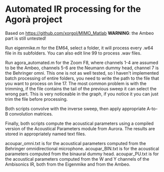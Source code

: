# Automated IR processing for the Agorà project
Based on https://github.com/xorgol/MIMO_Matlab
**WARNING**: the Ambeo part is still untested!

Run eigenmike.m for the EM64, select a folder, it will process every .w64 file in its subfolders.
You can also edit line 99 to process .wav files.

Run agora_automated.m for the Zoom F8, where channels 1-4 are assumed to be the Ambeo, channels 5-6 are the Neumann dummy head, channel 7 is the Behringer omni.
This one is not as well tested, so I haven't implemented batch processing of entire folders, you need to write the path to the file that you want to process on line 17.
The most common problem is with the trimming, if the file contains the tail of the previous sweep it can select the wrong part.
This is very noticeable in the graph, if you notice it you can just trim the file before processing.

Both scripts convolve with the inverse sweep, then apply appropriate A-to-B convolution matrices.

Finally, both scripts compute the acoustical parameters using a compiled version of the Acoustical Parameters module from Aurora.
The results are stored in appropriately named text files. 

acoupar_omni.txt is for the acoustical parameters computed from the Behringer omnidirectional microphone.
acoupar_BIN.txt is for the acoustical parameters computed from the binaural dummy head.
acoupar_PU.txt is for the acoustical parameters computed from the W and Y channels of the Ambisonics IR, both from the Eigenmike and from the Ambeo.
